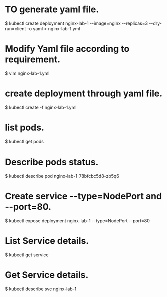 # TO generate yaml file.
$ kubectl create deployment nginx-lab-1 --image=nginx --replicas=3 --dry-run=client -o yaml > nginx-lab-1.yml

# Modify Yaml file according to requirement.
$ vim nginx-lab-1.yml

# create deployment through yaml file.
$ kubectl create -f nginx-lab-1.yml

# list pods.
$ kubectl get pods

# Describe pods status.
$ kubectl describe pod nginx-lab-1-78bfcbc5d8-zb5q6

# Create service --type=NodePort and --port=80.
$ kubectl expose deployment nginx-lab-1 --type=NodePort --port=80

# List Service details.
$ kubectl get service

# Get Service details.
$ kubectl describe svc nginx-lab-1